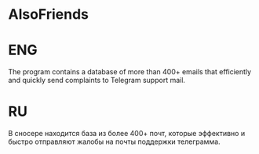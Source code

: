 # AlsoFriends
# ENG
The program contains a database of more than 400+ emails that efficiently and quickly send complaints to Telegram support mail.
# RU
В сносере находится база из более 400+ почт, которые эффективно и быстро отправляют жалобы на почты поддержки телеграмма.
